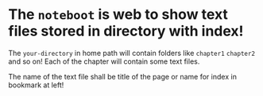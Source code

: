# The `noteboot` is web to show text files stored in directory with index!

The `your-directory` in home path will contain folders like `chapter1` `chapter2` and so on!
Each of the chapter will contain some text files.

The name of the text file shall be title of the page or name for index in bookmark at left!

